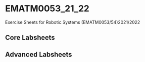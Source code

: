 # EMATM0053_21_22

Exercise Sheets for Robotic Systems (EMATM0053/54)2021/2022

## Core Labsheets



## Advanced Labsheets




